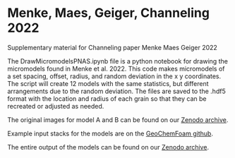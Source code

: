 # Menke, Maes, Geiger, Channeling 2022
Supplementary material for Channeling paper Menke Maes Geiger 2022

The DrawMicromodelsPNAS.ipynb file is a python notebook for drawing the micromodels found in Menke et al. 2022. This code makes micromodels of a set spacing, offset, radius, and random deviation in the x y coordinates. The script will create 12 models with the same statistics, but different arrangements due to the random deviation. The files are saved to the .hdf5 format with the location and radius of each grain so that they can be recreated or adjusted as needed. 

The original images for model A and B can be found on our [Zenodo archive](https://zenodo.org/record/6993528). 

Example input stacks for the models are on the [GeoChemFoam github](https://github.com/GeoChemFoam/). 

The entire output of the models can be found on our [Zenodo archive](https://zenodo.org/record/6993528). 




